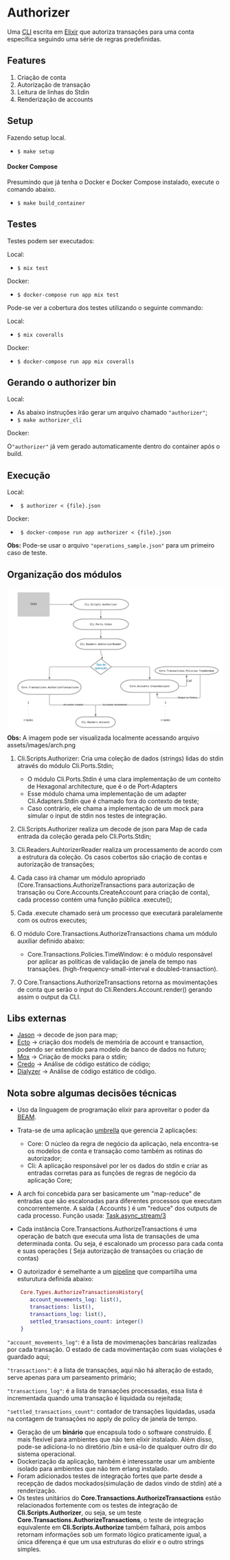 # Authorizer
 Uma [CLI](https://en.wikipedia.org/wiki/Command-line_interface) escrita em [Elixir](https://elixir-lang.org/)  que autoriza transações para uma conta específica seguindo uma
série de regras predefinidas.

## Features
  
1. Criação de conta
2. Autorização de transação
3. Leitura de linhas do Stdin
4. Renderização de accounts

## Setup

Fazendo setup local.

- ```$ make setup```

#### Docker Compose

Presumindo que já tenha o Docker e Docker Compose instalado, execute o comando abaixo.  

- ```$ make build_container```

## Testes

Testes podem ser executados:

Local:

- ```$ mix test```

Docker:
- ```$ docker-compose run app mix test```

Pode-se ver a cobertura dos testes utilizando o seguinte commando:

Local:

- ```$ mix coveralls```

Docker:

- ```$ docker-compose run app mix coveralls```

## Gerando o authorizer bin
Local:
- As abaixo instruções irão gerar um arquivo chamado `"authorizer"`;
- ```$ make authorizer_cli```

Docker: 
 
 O`"authorizer"` já vem gerado automaticamente dentro do container após o build.

## Execução
Local: 
- ``` $ authorizer < {file}.json```

Docker:
- ``` $ docker-compose run app authorizer < {file}.json```

**Obs:**
Pode-se usar o arquivo `"operations_sample.json"` para um primeiro caso de teste.

## Organização dos módulos
[comment]: <> (A imagem pode ser visualizada localmente acessando arquivo assets/images/arch.png)
![Arch_ER](https://github.com/gabrielangelo/authorizer/blob/master/assets/images/arch.png)
 **Obs:**
 A imagem pode ser visualizada localmente acessando arquivo assets/images/arch.png

 1. Cli.Scripts.Authorizer: Cria uma coleção de dados (strings) lidas do stdin através do módulo Cli.Ports.Stdin;
    - O módulo Cli.Ports.Stdin é uma clara implementação de um conteito de Hexagonal architecture, que é o de Port-Adapters
    - Esse módulo chama uma implementação de um adapter Cli.Adapters.Stdin que é chamado fora do contexto de teste;
    - Caso contrário, ele chama a implementação de um mock para simular o input de stdin nos testes de integração.

 2. Cli.Scripts.Authorizer realiza um decode de json para Map de cada entrada da coleção gerada pelo Cli.Ports.Stdin;
 3. Cli.Readers.AuhtorizerReader realiza um processamento de acordo com a estrutura da coleção. Os casos cobertos são criação de contas e autorização de transações;
 4. Cada caso irá chamar um módulo apropriado (Core.Transactions.AuthorizeTransactions para autorização de transação ou Core.Accounts.CreateAccount para criação de conta), cada processo contém uma função pública .execute();
 5. Cada .execute chamado será um processo que executará paralelamente com os outros executes;
 6. O módulo Core.Transactions.AuthorizeTransactions chama um módulo auxiliar definido abaixo:
    - Core.Transactions.Policies.TimeWindow: é o módulo responsável por aplicar as políticas de validação de janela de tempo nas transações. (high-frequency-small-interval e doubled-transaction).
 7. O Core.Transactions.AuthorizeTransactions retorna as movimentações de conta que serão o input do Cli.Renders.Account.render() gerando assim o output da CLI.
   
## Libs externas
- [Jason](https://github.com/michalmuskala/jason) -> decode de json para map;
- [Ecto](https://hexdocs.pm/ecto/Ecto.html) -> criação dos models de memória de account e transaction, podendo ser extendido para modelo de banco de dados no futuro;
- [Mox](https://github.com/dashbitco/mox) -> Criação de mocks para o stdin;
- [Credo](https://github.com/rrrene/credo) -> Análise de código estático de código;
- [Dialyzer](https://github.com/jeremyjh/dialyxir) -> Análise de código estático de código.

## Nota sobre algumas decisões técnicas
- Uso da linguagem de programação elixir para aproveitar o poder da [BEAM](https://blog.erlang.org/a-brief-BEAM-primer/).
- Trata-se de uma aplicação [umbrella](https://elixir-lang.org/getting-started/mix-otp/dependencies-and-umbrella-projects.html#umbrella-projects) que gerencia 2 aplicações:
  - Core: O núcleo da regra de negócio da aplicação, nela encontra-se os modelos de conta e transação como também as rotinas do autorizador;
  - Cli: A aplicação responsável por ler os dados do stdin e criar as entradas corretas para as funções de regras de negócio da aplicação Core;
- A arch foi concebida para ser basicamente um "map-reduce" de entradas que são escalonadas para diferentes processos que executam concorrentemente. A saída ( Accounts ) é um "reduce" dos outputs de cada processo. Função usada: [Task.async_stream/3](https://hexdocs.pm/elixir/1.12/Task.html#async_stream/3)
- Cada instância Core.Transactions.AuthorizeTransactions é uma operação de batch que executa uma lista de transações de uma determinada conta. Ou seja, é escalonado um processo para
  cada conta e suas operações ( Seja autorização de transações ou criação de contas)

- O autorizador é semelhante a um [pipeline](https://medium.com/@maini_rohit/hadoop-map-reduce-execution-pipeline-a9eec8c5356c) que compartilha uma esturutura definida abaixo:
  ```elixir
   Core.Types.AuthorizeTransactionsHistory{
      account_movements_log: list(),
      transactions: list(),
      transactions_log: list(),
      settled_transactions_count: integer()
   }
  ```
   
 `"account_movements_log"`: é a lista de movimenações bancárias realizadas por cada transação. O estado de cada movimentação com suas violações é guardado aqui;
 
 `"transactions"`: é a lista de transações, aqui não há alteração de estado, serve apenas para um parseamento primário;
 
 `"transactions_log"`: é a lista de transações processadas, essa lista é incrementada quando uma transação é liquidada ou rejeitada;
 
 `"settled_transactions_count"`: contador de transações liquidadas, usada na contagem de transações no apply de policy de janela de tempo.

- Geração de um **binário** que encapsula todo o software construído. É mais flexível para ambientes que não tem elixir instalado. Além disso, pode-se adiciona-lo no diretório /bin e usá-lo de qualquer outro dir do sistema operacional.
- Dockerização da aplicação, também é interessante usar um ambiente isolado para ambientes que não tem erlang instalado. 
- Foram adicionados testes de integração fortes que parte desde a recepção de dados mockados(simulação de dados vindo de stdin) até a renderização.
- Os testes unitários do **Core.Transactions.AuthorizeTransactions** estão relacionados fortemente com os testes de integração de **Cli.Scripts.Authorizer**, ou seja,
  se um teste **Core.Transactions.AuthorizeTransactions**, o teste de integração equivalente em **Cli.Scripts.Authorize** também falhará, pois ambos retornam informações sob um formato lógico praticamente igual, a única diferença é que um usa estruturas do elixir e o outro strings simples.

